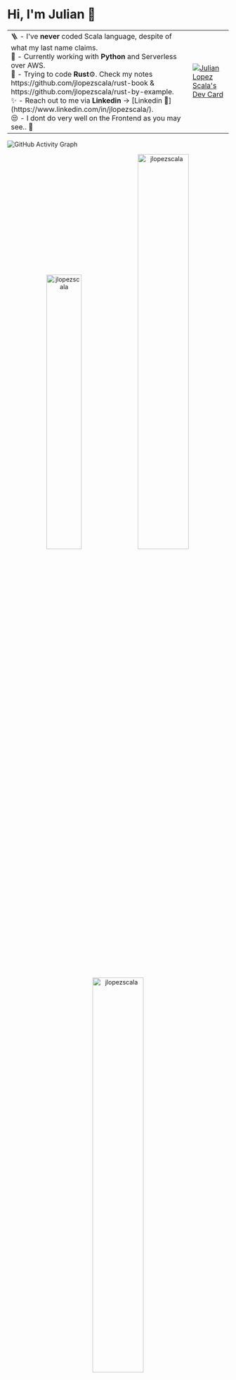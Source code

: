 # Hi, I'm Julian 👋

<table>
<tr>
  <td valign="center">
    🪜 - I've <b>never</b> coded Scala language, despite of what my last name claims.<br>
    🎯 - Currently working with <b>Python</b> and Serverless over AWS.<br>
    🌱 - Trying to code <b>Rust</b>⚙️. Check my notes https://github.com/jlopezscala/rust-book & https://github.com/jlopezscala/rust-by-example.<br>
    ✨ - Reach out to me via <b>Linkedin</b> -> [Linkedin 👥](https://www.linkedin.com/in/jlopezscala/).<br>
    😒 - I dont do very well on the Frontend as you may see.. 🥲
<td >
    <a href="https://app.daily.dev/jlopezscala"><img src="https://api.daily.dev/devcards/b57dd2bbb398488fa0d03e7e4203cbdb.png?r=vrm" alt="Julian Lopez Scala's Dev Card"/></a>
  </td>

</tr>
</table>


![GitHub Activity Graph](https://activity-graph.herokuapp.com/graph?username=jlopezscala&theme=xcode&hide_border=true)


<p align="center">
<img width="40%" src="https://github-readme-stats.vercel.app/api/top-langs?username=jlopezscala&show_icons=true&theme=dracula&title_color=ff8000&text_color=ffffff&bg_color=6a6a6a&locale=en&layout=compact&hide_border=true" alt="jlopezscala" /> 
<img width="48%" src="https://github-readme-stats.vercel.app/api?username=jlopezscala&show_icons=true&theme=dracula&title_color=ff8000&text_color=ffffff&bg_color=6a6a6a&locale=en&hide_border=true" alt="jlopezscala" />
<img width="48%" src="https://github-readme-streak-stats.herokuapp.com/?user=jlopezscala&theme=highcontrast&hide_border=true" alt="jlopezscala" />
</p>

## Let's talk
<p align="left">  
<a href="https://twitter.com/jlopezscala" target="blank"><img src="https://img.icons8.com/color/35/000000/twitter--v2.png"/></a>
<a href="https://linkedin.com/in/jlopezscala" target="blank"><img src="https://img.icons8.com/color/35/000000/linkedin.png"/></a>
<a href="https://www.instagram.com/jlopezscala" target="blank"><img src="https://img.icons8.com/fluency/35/000000/instagram-new.png"/></a>
</p>
    

